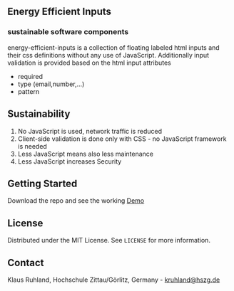 <!--
*** sustainable inputs from klausruhland
-->

<!-- ABOUT THE PROJECT -->
## Energy Efficient Inputs
### sustainable software components 

energy-efficient-inputs is a collection of floating labeled html inputs and their css definitions without any use of JavaScript. 
Additionally input validation is provided based on the html input attributes
* required
* type (email,number,...)
* pattern

## Sustainability

1. No JavaScript is used, network traffic is reduced
2. Client-side validation is done only with CSS - no JavaScript framework is needed
3. Less JavaScript means also less maintenance
4. Less JavaScript increases Security

## Getting Started

Download the repo and see the working [Demo](https://klausruhland.github.io/sustainable-inputs/)


<!-- LICENSE -->
## License

Distributed under the MIT License. See `LICENSE` for more information.



<!-- CONTACT -->
## Contact

Klaus Ruhland, Hochschule Zittau/Görlitz, Germany - kruhland@hszg.de

